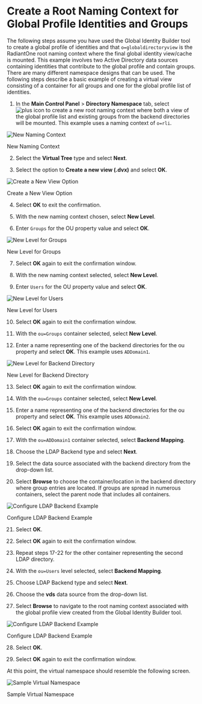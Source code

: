 # Create a Root Naming Context for Global Profile Identities and Groups

The following steps assume you have used the Global Identity Builder tool to create a global profile of identities and that `o=globaldirectoryview` is the RadiantOne root naming context where the final global identity view/cache is mounted. This example involves two Active Directory data sources containing identities that contribute to the global profile and contain groups. There are many different namespace designs that can be used. The following steps describe a basic example of creating a virtual view consisting of a container for all groups and one for the global profile list of identities.

1. In the **Main Control Panel** > **Directory Namespace** tab, select ![plus icon](./media/image74.png) to create a new root naming context where both a view of the global profile list and existing groups from the backend directories will be mounted. This example uses a naming context of `o=rli`.

![New Naming Context](./media/image75.png)

New Naming Context

2. Select the **Virtual Tree** type and select **Next**.

3. Select the option to **Create a new view (.dvx)** and select **OK**.

![Create a New View Option](./media/image76.png)

Create a New View Option

4. Select **OK** to exit the confirmation.

5. With the new naming context chosen, select **New Level**.

6. Enter `Groups` for the OU property value and select **OK**.

![New Level for Groups](./media/image78.png)

New Level for Groups

7. Select **OK** again to exit the confirmation window.

8. With the new naming context selected, select **New Level**.

9. Enter `Users` for the OU property value and select **OK**.

![New Level for Users](./media/image79.png)

New Level for Users

10. Select **OK** again to exit the confirmation window.

11. With the `ou=Groups` container selected, select **New Level**.

12. Enter a name representing one of the backend directories for the ou property and select **OK**. This example uses `ADDomain1`.

![New Level for Backend Directory](./media/image80.png)

New Level for Backend Directory

13. Select **OK** again to exit the confirmation window.

14. With the `ou=Groups` container selected, select **New Level**.

15. Enter a name representing one of the backend directories for the ou property and select **OK**. This example uses `ADDomain2`.

16. Select **OK** again to exit the confirmation window.

17. With the `ou=ADDomain1` container selected, select **Backend Mapping**.

18. Choose the LDAP Backend type and select **Next**.

19. Select the data source associated with the backend directory from the drop-down list.

20. Select **Browse** to choose the container/location in the backend directory where group entries are located. If groups are spread in numerous containers, select the parent node that includes all containers.

![Configure LDAP Backend Example](./media/image82.png)

Configure LDAP Backend Example

21. Select **OK**.

22. Select **OK** again to exit the confirmation window.

23. Repeat steps 17-22 for the other container representing the second LDAP directory.

24. With the `ou=Users` level selected, select **Backend Mapping**.

25. Choose LDAP Backend type and select **Next**.

26. Choose the **vds** data source from the drop-down list.

27. Select **Browse** to navigate to the root naming context associated with the global profile view created from the Global Identity Builder tool.

![Configure LDAP Backend Example](./media/image84.png)

Configure LDAP Backend Example

28. Select **OK**.

29. Select **OK** again to exit the confirmation window.

At this point, the virtual namespace should resemble the following screen.

![Sample Virtual Namespace](./media/image85.png)

Sample Virtual Namespace
